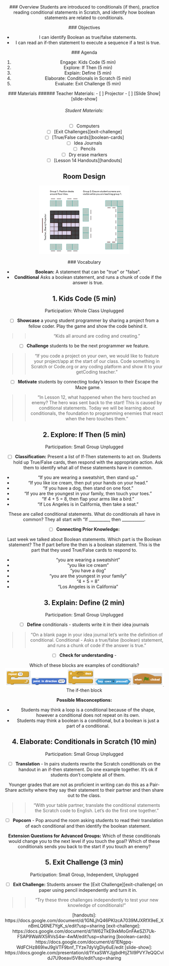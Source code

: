 <header class='header' title='Lesson 14' subtitle='Read Conditionals 1'/>

<notable>
<iconp src='/icons/activity.png'>### Overview</iconp>
Students are introduced to conditionals (if then), practice reading conditional statements in Scratch, and identify how boolean statements are related to conditionals.

<iconp src='/icons/objectives.png'>### Objectives</iconp>
- I can identify Boolean as true/false statements.
- I can read an if-then statement to execute a sequence if a test is true.

<iconp src='/icons/agenda.png'>### Agenda</iconp>
1. Engage: Kids Code (5 min)
1. Explore: If Then (5 min)
1. Explain: Define (5 min)
1. Elaborate: Conditionals in Scratch (5 min)
1. Evaluate: Exit Challenge (5 min)

<note>
<iconp src='/icons/materials.png'>### Materials</iconp>
###### Teacher Materials:
- [ ] Projector
- [ ] [Slide Show][slide-show]

###### Student Materials: 
- [ ] Computers
- [ ] [Exit Challenges][exit-challenge]
- [ ] [True/False cards][boolean-cards]
- [ ] Idea Journals
- [ ] Pencils
- [ ] Dry erase markers
- [ ] [Lesson 14 Handouts][handouts]

</note>

## Room Design
![room](./images/desk-setup_split-classroom.png)
<note>

<iconp src='/icons/vocab.png'>### Vocabulary</iconp>

- **Boolean:** A statement that can be "true" or "false".
- **Conditional** Asks a boolean statement, and runs a chunk of code if the answer is true.

</note>
<pagebreak/>

## 1. Kids Code (5 min)
Participation: Whole Class Unplugged

- [ ] **Showcase** a young student programmer by sharing a project from a fellow coder. Play the game and show the code behind it.

> > “Kids all around are coding and creating.”

- [ ] **Challenge** students to be the next programmer we feature.

> > “If you code a project on your own, we would like to feature your project/app at the start of our class. Code something in Scratch or Code.org or any coding platform and show it to your getCoding teacher.”

- [ ] **Motivate** students by connecting today’s lesson to their Escape the Maze game. 

> > “In Lesson 12, what happened when the hero touched an enemy? The hero was sent back to the start! This is caused by conditional statements. Today we will be learning about conditionals, the foundation to programming enemies that react when the hero touches them.”

## 2. Explore: If Then (5 min)
Participation: Small Group Unplugged

- [ ] **Classification:** Present a list of If-Then statements to act on. Students hold up True/False  cards, then respond with the appropriate action. Ask them to identify what all of these statements have in common.
 
- “If you are wearing a sweatshirt, then stand up.”
- “If you like ice cream, then put your hands on your head.”
- “If you have a dog, then stand on one foot.”
- “If you are the youngest in your family, then touch your toes.”
- “If 4 + 5 = 8, then flap your arms like a bird.”
- “If Los Angeles is in California, then take a seat.”

<iconp type="question"> These are called conditional statements. What do conditionals all have in common? </iconp>
<iconp type="answer">They all start with “If __________, then ___________. </iconp>


- [ ] **Connecting Prior Knowledge:** 

<iconp type="question"> Last week we talked about Boolean statements. Which part is the Boolean statement? </iconp>
<iconp type="answer">The If part before the then is a boolean statement. This is the part that they used True/False cards to respond to.</iconp>

- “you are wearing a sweatshirt”
- “you like ice cream”
- “you have a dog”
- “you are the youngest in your family”
- “4 + 5 = 8”
- “Los Angeles is in California”

## 3. Explain: Define (2 min)
Participation: Small Group Unplugged

- [ ] **Define** conditionals - students write it in their idea journals
> > “On a blank page in your idea journal let’s write the definition of conditional. Conditional - Asks a true/false (boolean) statement, and runs a chunk of code if the answer is true.”


- [ ] **Check for understanding** - 

<iconp type="question"> Which of these blocks are examples of conditionals? </iconp>
![check-for-understanding](./images/cfu.png)
<iconp type="answer">The if-then block</iconp>

**Possible Misconceptions:**
- Students may think a loop is a conditional because of the shape, however a conditional does not repeat on its own.
- Students may think a boolean is a conditional, but a boolean is just a part of a conditional.

## 4. Elaborate: Conditionals in Scratch (10 min)
Participation: Small Group Unplugged

- [ ] **Translation** - In pairs students rewrite the Scratch conditionals on the handout in an if-then statement. Do one example together. It’s ok if students don’t complete all of them. 

<note type="tip">Younger grades that are not as proficient in writing can do this as a Pair-Share activity where they say their statement to their partner and then share out to the class.</note>

> > “With your table partner, translate the conditional statements the Scratch code to English. Let’s do the first one together.”


- [ ] **Popcorn** - Pop around the room asking students to read their translation of each conditional and then identify the boolean statement.

**Extension Questions for Advanced Groups:** 
<iconp type="question">Which of these conditionals would change you to the next level if you touch the goal? </iconp>
<iconp type="question">Which of these conditionals sends you back to the start if you touch an enemy?</iconp>

## 5. Exit Challenge (3 min)
Participation: Small Group, Independent, Unplugged

- [ ] **Exit Challenge:** Students answer the [Exit Challenge][exit-challenge] on paper using pencil independently and turn it in.

> > “Try these three challenges independently to test your new knowledge of conditionals!”

</notable>
[handouts]: https://docs.google.com/document/d/1GNLjhQ46PKIzcA7039MJXRfX9eE_XnBmLQ6NE7YgK_s/edit?usp=sharing
[exit-challenge]: https://docs.google.com/document/d/1W62TkE9xkMoGnFAeSZI7Uk-FSAP9WaWX5RVsS4w-4wM/edit?usp=sharing
[boolean-cards]: https://docs.google.com/document/d/1ENgpq-WdFCHz869IwJ9gVTF9bnf_TYze7dyVgDiy6uE/edit
[slide-show]: https://docs.google.com/presentation/d/1YxaSWYJjgbdHtjZ1iI9PVY7eQQCvldJ7U9oeavi5V8o/edit?usp=sharing